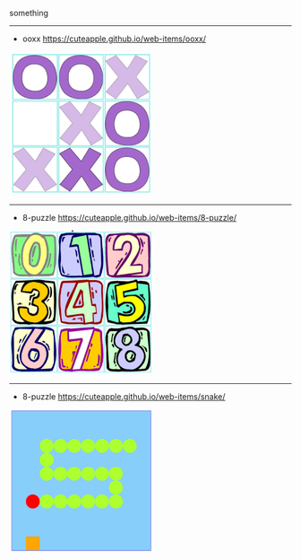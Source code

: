 something

---

- ooxx https://cuteapple.github.io/web-items/ooxx/
<img src="ooxx/cover.PNG" width="256">

---

- 8-puzzle https://cuteapple.github.io/web-items/8-puzzle/
<img src="8-puzzle/cover.PNG" width="256">

---

- 8-puzzle https://cuteapple.github.io/web-items/snake/
<img src="snake/cover.PNG" width="256">
